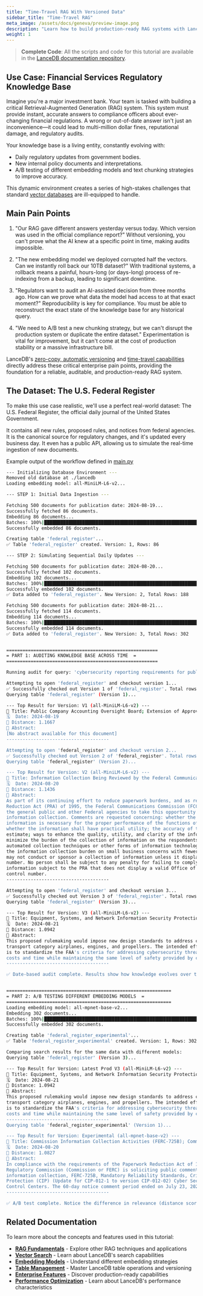 ```yaml
---
title: "Time-Travel RAG With Versioned Data"
sidebar_title: "Time-Travel RAG"
meta_image: /assets/docs/geneva/preview-image.png
description: "Learn how to build production-ready RAG systems with LanceDB's time-travel capabilities for regulatory compliance and audit trails."
weight: 1
---
```


> **Complete Code**: All the scripts and code for this tutorial are available in the [LanceDB documentation repository](https://github.com/lancedb/blog-lancedb/blob/main/content/docs/tutorials/RAG/time-travel-rag/). 

## Use Case: Financial Services Regulatory Knowledge Base

Imagine you're a major investment bank. Your team is tasked with building a critical Retrieval-Augmented Generation (RAG) system. This system must provide instant, accurate answers to compliance officers about ever-changing financial regulations. A wrong or out-of-date answer isn't just an inconvenience—it could lead to multi-million dollar fines, reputational damage, and regulatory audits.

Your knowledge base is a living entity, constantly evolving with:

* Daily regulatory updates from government bodies.
* New internal policy documents and interpretations.
* A/B testing of different embedding models and text chunking strategies to improve accuracy.

This dynamic environment creates a series of high-stakes challenges that standard [vector databases](/docs/overview/) are ill-equipped to handle.

## Main Pain Points

1. "Our RAG gave different answers yesterday versus today. Which version was used in the official compliance report?" Without versioning, you can't prove what the AI knew at a specific point in time, making audits impossible.

2. "The new embedding model we deployed corrupted half the vectors. Can we instantly roll back our 10TB dataset?" With traditional systems, a rollback means a painful, hours-long (or days-long) process of re-indexing from a backup, leading to significant downtime.

3. "Regulators want to audit an AI-assisted decision from three months ago. How can we prove what data the model had access to at that exact moment?" Reproducibility is key for compliance. You must be able to reconstruct the exact state of the knowledge base for any historical query.

4. "We need to A/B test a new chunking strategy, but we can't disrupt the production system or duplicate the entire dataset." Experimentation is vital for improvement, but it can't come at the cost of production stability or a massive infrastructure bill.

LanceDB's [zero-copy, automatic versioning](/docs/tables/versioning/) and [time-travel capabilities](/docs/tables/versioning/) directly address these critical enterprise pain points, providing the foundation for a reliable, auditable, and production-ready RAG system.

## The Dataset: The U.S. Federal Register

To make this use case realistic, we'll use a perfect real-world dataset: The U.S. Federal Register, the official daily journal of the United States Government.

It contains all new rules, proposed rules, and notices from federal agencies. It is the canonical source for regulatory changes, and it's updated every business day. It even has a public API, allowing us to simulate the real-time ingestion of new documents.

Example output of the workflow defined in [main.py](https://github.com/lancedb/blog-lancedb/blob/main/content/docs/tutorials/rag/time-travel-rag/main.py)

```bash
--- Initializing Database Environment ---
Removed old database at ./lancedb
Loading embedding model: all-MiniLM-L6-v2...

--- STEP 1: Initial Data Ingestion ---

Fetching 500 documents for publication date: 2024-08-19...
Successfully fetched 86 documents.
Embedding 86 documents...
Batches: 100%|███████████████████████████████████████████████████████████████████████████████████████| 3/3 [00:00<00:00,  7.12it/s]
Successfully embedded 86 documents.

Creating table 'federal_register'...
✅ Table 'federal_register' created. Version: 1, Rows: 86

--- STEP 2: Simulating Sequential Daily Updates ---

Fetching 500 documents for publication date: 2024-08-20...
Successfully fetched 102 documents.
Embedding 102 documents...
Batches: 100%|███████████████████████████████████████████████████████████████████████████████████████| 4/4 [00:00<00:00, 10.66it/s]
Successfully embedded 102 documents.
✅ Data added to 'federal_register'. New Version: 2, Total Rows: 188

Fetching 500 documents for publication date: 2024-08-21...
Successfully fetched 114 documents.
Embedding 114 documents...
Batches: 100%|███████████████████████████████████████████████████████████████████████████████████████| 4/4 [00:00<00:00, 10.19it/s]
Successfully embedded 114 documents.
✅ Data added to 'federal_register'. New Version: 3, Total Rows: 302


========================================================
= PART 1: AUDITING KNOWLEDGE BASE ACROSS TIME  =
========================================================

Running audit for query: 'cybersecurity reporting requirements for public companies'

Attempting to open 'federal_register' and checkout version 1...
✅ Successfully checked out Version 1 of 'federal_register'. Total rows: 86
Querying table 'federal_register' (Version 1)...

--- Top Result for Version: V1 (all-MiniLM-L6-v2) ---
📄 Title: Public Company Accounting Oversight Board; Extension of Approval Periods for Proposed Rules on a Firm's System of Quality Control and Related Amendments to PCAOB Standards, Proposed Rules on Amendments Related to Aspects of Designing and Performing Audit Procedures That Involve Technology-Assisted Analysis of Information in Electronic Form, and Proposed Rules on Amendment to PCAOB Rule 3502 Governing Contributory Liability
🗓️  Date: 2024-08-19
📏 Distance: 1.1667
📝 Abstract:
[No abstract available for this document]
--------------------------------------

Attempting to open 'federal_register' and checkout version 2...
✅ Successfully checked out Version 2 of 'federal_register'. Total rows: 188
Querying table 'federal_register' (Version 2)...

--- Top Result for Version: V2 (all-MiniLM-L6-v2) ---
📄 Title: Information Collection Being Reviewed by the Federal Communications Commission Under Delegated Authority
🗓️  Date: 2024-08-20
📏 Distance: 1.1436
📝 Abstract:
As part of its continuing effort to reduce paperwork burdens, and as required by the Paperwork
Reduction Act (PRA) of 1995, the Federal Communications Commission (FCC or the Commission) invites
the general public and other Federal agencies to take this opportunity to comment on the following
information collection. Comments are requested concerning: whether the proposed collection of
information is necessary for the proper performance of the functions of the Commission, including
whether the information shall have practical utility; the accuracy of the Commission's burden
estimate; ways to enhance the quality, utility, and clarity of the information collected; ways to
minimize the burden of the collection of information on the respondents, including the use of
automated collection techniques or other forms of information technology; and ways to further reduce
the information collection burden on small business concerns with fewer than 25 employees. The FCC
may not conduct or sponsor a collection of information unless it displays a currently valid control
number. No person shall be subject to any penalty for failing to comply with a collection of
information subject to the PRA that does not display a valid Office of Management and Budget (OMB)
control number.
--------------------------------------

Attempting to open 'federal_register' and checkout version 3...
✅ Successfully checked out Version 3 of 'federal_register'. Total rows: 302
Querying table 'federal_register' (Version 3)...

--- Top Result for Version: V3 (all-MiniLM-L6-v2) ---
📄 Title: Equipment, Systems, and Network Information Security Protection
🗓️  Date: 2024-08-21
📏 Distance: 1.0942
📝 Abstract:
This proposed rulemaking would impose new design standards to address cybersecurity threats for
transport category airplanes, engines, and propellers. The intended effect of this proposed action
is to standardize the FAA's criteria for addressing cybersecurity threats, reducing certification
costs and time while maintaining the same level of safety provided by current special conditions.
--------------------------------------

✅ Date-based audit complete. Results show how knowledge evolves over time. This demonstrates LanceDB's powerful [versioning capabilities](/docs/tables/consistency#versioning) for maintaining audit trails.


=============================================================
= PART 2: A/B TESTING DIFFERENT EMBEDDING MODELS  =
=============================================================
Loading embedding model: all-mpnet-base-v2...
Embedding 302 documents...
Batches: 100%|█████████████████████████████████████████████████████████████████████████████████████| 10/10 [00:03<00:00,  2.55it/s]
Successfully embedded 302 documents.

Creating table 'federal_register_experimental'...
✅ Table 'federal_register_experimental' created. Version: 1, Rows: 302

Comparing search results for the same data with different models:
Querying table 'federal_register' (Version 3)...

--- Top Result for Version: Latest Prod V3 (all-MiniLM-L6-v2) ---
📄 Title: Equipment, Systems, and Network Information Security Protection
🗓️  Date: 2024-08-21
📏 Distance: 1.0942
📝 Abstract:
This proposed rulemaking would impose new design standards to address cybersecurity threats for
transport category airplanes, engines, and propellers. The intended effect of this proposed action
is to standardize the FAA's criteria for addressing cybersecurity threats, reducing certification
costs and time while maintaining the same level of safety provided by current special conditions.
--------------------------------------
Querying table 'federal_register_experimental' (Version 1)...

--- Top Result for Version: Experimental (all-mpnet-base-v2) ---
📄 Title: Commission Information Collection Activities (FERC-725B); Comment Request; Extension
🗓️  Date: 2024-08-20
📏 Distance: 1.0827
📝 Abstract:
In compliance with the requirements of the Paperwork Reduction Act of 1995, the Federal Energy
Regulatory Commission (Commission or FERC) is soliciting public comment on the currently approved
information collection, FERC-725B, Mandatory Reliability Standards, Critical Infrastructure
Protection (CIP) (Update for CIP-012-1 to version CIP-012-02) Cyber Security--Communications between
Control Centers. The 60-day notice comment period ended on July 23, 2024, with no comments received.
--------------------------------------

✅ A/B test complete. Notice the difference in relevance (distance score) between models. This showcases how LanceDB enables [experimentation with different embedding models](/docs/embeddings/) without disrupting production systems.
```

## Related Documentation

To learn more about the concepts and features used in this tutorial:

- **[RAG Fundamentals](/docs/tutorials/rag/)** - Explore other RAG techniques and applications
- **[Vector Search](/docs/search/)** - Learn about LanceDB's search capabilities
- **[Embedding Models](/docs/integrations/embedding/)** - Understand different embedding strategies
- **[Table Management](/docs/tables/)** - Master LanceDB table operations and versioning
- **[Enterprise Features](/docs/enterprise/)** - Discover production-ready capabilities
- **[Performance Optimization](/docs/enterprise/benchmark)** - Learn about LanceDB's performance characteristics
